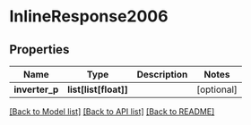 # InlineResponse2006

## Properties
Name | Type | Description | Notes
------------ | ------------- | ------------- | -------------
**inverter_p** | **list[list[float]]** |  | [optional] 

[[Back to Model list]](../README.md#documentation-for-models) [[Back to API list]](../README.md#documentation-for-api-endpoints) [[Back to README]](../README.md)


